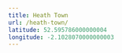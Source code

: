 ```yaml
---
title: Heath Town
url: /heath-town/
latitude: 52.595786000000004
longitude: -2.1028070000000003
---
```

